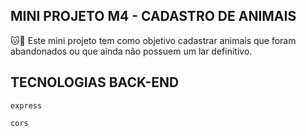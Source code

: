 ## MINI PROJETO M4 - CADASTRO DE ANIMAIS

🐱🐶 Este mini projeto tem como objetivo cadastrar animais que foram abandonados ou que ainda não possuem um lar definitivo.

## TECNOLOGIAS BACK-END

    express

    cors




